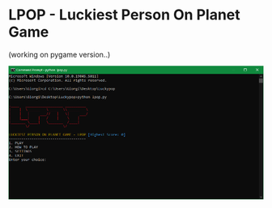 <h1>LPOP - Luckiest Person On Planet Game</h1>
<p>(working on pygame version..)</p>
<img src="/src/Capture.PNG">